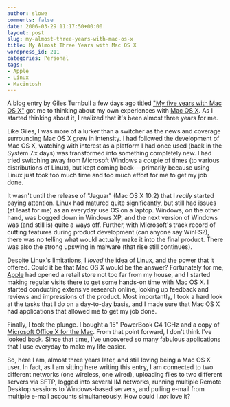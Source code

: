 ```yaml
---
author: slowe
comments: false
date: 2006-03-29 11:17:50+00:00
layout: post
slug: my-almost-three-years-with-mac-os-x
title: My Almost Three Years with Mac OS X
wordpress_id: 211
categories: Personal
tags:
- Apple
- Linux
- Macintosh
---
```


A blog entry by Giles Turnbull a few days ago titled ["My five years with Mac OS X"](http://www.oreillynet.com/mac/blog/2006/03/my_five_years_with_mac_os_x.html) got me to thinking about my own experiences with [Mac OS X](http://www.apple.com/macosx/). As I started thinking about it, I realized that it's been almost three years for me.

Like Giles, I was more of a lurker than a switcher as the news and coverage surrounding Mac OS X grew in intensity. I had followed the development of Mac OS X, watching with interest as a platform I had once used (back in the System 7.x days) was transformed into something completely new. I had tried switching away from Microsoft Windows a couple of times (to various distributions of Linux), but kept coming back---primarily because using Linux just took too much time and too much effort for me to get my job done.

It wasn't until the release of "Jaguar" (Mac OS X 10.2) that I _really_ started paying attention. Linux had matured quite significantly, but still had issues (at least for me) as an everyday use OS on a laptop. Windows, on the other hand, was bogged down in Windows XP, and the next version of Windows was (and still is) quite a ways off. Further, with Microsoft's track record of cutting features during product development (can anyone say WinFS?), there was no telling what would actually make it into the final product. There was also the strong upswing in malware (that rise still continues).

Despite Linux's limitations, I _loved_ the idea of Linux, and the power that it offered. Could it be that Mac OS X would be the answer? Fortunately for me, [Apple](http://www.apple.com/) had opened a retail store not too far from my house, and I started making regular visits there to get some hands-on time with Mac OS X. I started conducting extensive research online, looking up feedback and reviews and impressions of the product. Most importantly, I took a hard look at the tasks that I do on a day-to-day basis, and I made sure that Mac OS X had applications that allowed me to get my job done.

Finally, I took the plunge. I bought a 15" PowerBook G4 1GHz and a copy of [Microsoft Office X for the Mac](http://www.microsoft.com/mac/otherproducts/officex/officex.aspx?pid=officex). From that point forward, I don't think I've looked back. Since that time, I've uncovered so many fabulous applications that I use everyday to make my life easier.

So, here I am, almost three years later, and still loving being a Mac OS X user. In fact, as I am sitting here writing this entry, I am connected to two different networks (one wireless, one wired), uploading files to two different servers via SFTP, logged into several IM networks, running multiple Remote Desktop sessions to Windows-based servers, and pulling e-mail from multiple e-mail accounts simultaneously. How could I _not_ love it?
